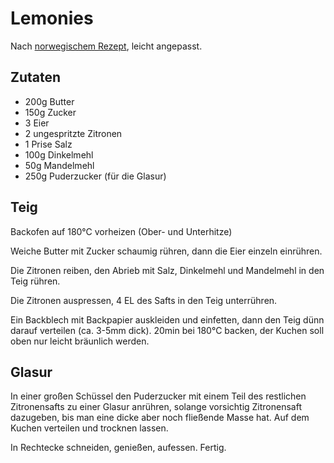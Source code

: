 # Lemonies

Nach [norwegischem Rezept](https://www.nrk.no/mat/lemonies-1.15240351), leicht angepasst.

## Zutaten

* 200g Butter
* 150g Zucker
* 3 Eier
* 2 ungespritzte Zitronen
* 1 Prise Salz
* 100g Dinkelmehl
* 50g Mandelmehl
* 250g Puderzucker (für die Glasur)

## Teig

Backofen auf 180°C vorheizen (Ober- und Unterhitze)

Weiche Butter mit Zucker schaumig rühren, dann die Eier einzeln einrühren.

Die Zitronen reiben, den Abrieb mit Salz, Dinkelmehl und Mandelmehl in den Teig rühren.

Die Zitronen auspressen, 4 EL des Safts in den Teig unterrühren.

Ein Backblech mit Backpapier auskleiden und einfetten, dann den Teig dünn darauf verteilen (ca. 3-5mm dick). 20min bei 180°C backen, der Kuchen soll oben nur leicht bräunlich werden.

## Glasur

In einer großen Schüssel den Puderzucker mit einem Teil des restlichen Zitronensafts zu einer Glasur anrühren, solange vorsichtig Zitronensaft dazugeben, bis man eine dicke aber noch fließende Masse hat. Auf dem Kuchen verteilen und trocknen lassen.

In Rechtecke schneiden, genießen, aufessen. Fertig.
